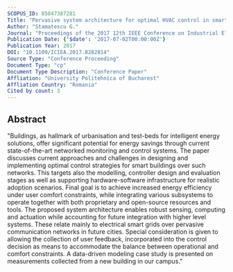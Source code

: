 ```yaml
---
SCOPUS_ID: 85047387281
Title: "Pervasive system architecture for optimal HVAC control in smart buildings"
Author: "Stamatescu G."
Journal: "Proceedings of the 2017 12th IEEE Conference on Industrial Electronics and Applications, ICIEA 2017"
Publication Date: {'$date': '2017-07-02T00:00:00Z'}
Publication Year: 2017
DOI: "10.1109/ICIEA.2017.8282814"
Source Type: "Conference Proceeding"
Document Type: "cp"
Document Type Description: "Conference Paper"
Affliation: "University Politehnica of Bucharest"
Affliation Country: "Romania"
Cited by count: 3
---
```


## Abstract
"Buildings, as hallmark of urbanisation and test-beds for intelligent energy solutions, offer significant potential for energy savings through current state-of-the-art networked monitoring and control systems. The paper discusses current approaches and challenges in designing and implementing optimal control strategies for smart buildings over such networks. This targets also the modelling, controller design and evaluation stages as well as supporting hardware-software infrastructure for realistic adoption scenarios. Final goal is to achieve increased energy efficiency under user comfort constraints, while integrating various subsystems to operate together with both proprietary and open-source resources and tools. The proposed system architecture enables robust sensing, computing and actuation while accounting for future integration with higher level systems. These relate mainly to electrical smart grids over pervasive communication networks in future cities. Special consideration is given to allowing the collection of user feedback, incorporated into the control decision as means to accommodate the balance between operational and comfort constraints. A data-driven modeling case study is presented on measurements collected from a new building in our campus."
